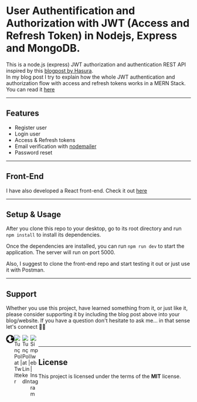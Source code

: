 # User Authentification and Authorization with JWT (Access and Refresh Token) in Nodejs, Express and MongoDB.

This is a node.js (express) JWT authorization and authentication REST API inspired by this [blogpost by Hasura](https://hasura.io/blog/best-practices-of-using-jwt-with-graphql/).<br/>In my blog post I try to explain how the whole JWT authentication and authorization flow with access and refresh tokens works in a MERN Stack. You can read it [here](https://simplweb.ch/en/blog/user-authentification-and-authorization-with-jwt-access-and-refresh-token-in-nodejs-react-express-and-mongo-db)

---

## Features

- Register user
- Login user
- Access & Refresh tokens
- Email verification with [nodemailer](https://nodemailer.com/usage/)
- Password reset

---

## Front-End

I have also developed a React front-end. Check it out [here](https://www.simplweb.ch/)

---

## Setup & Usage

After you clone this repo to your desktop, go to its root directory and run `npm install` to install its dependencies.

Once the dependencies are installed, you can run `npm run dev` to start the application. The server will run on port 5000.

Also, I suggest to clone the front-end repo and start testing it out or just use it with Postman.

---

## Support

Whether you use this project, have learned something from it, or just like it, please consider supporting it by including the blog post above into your blog/website.
If you have a question don't hesitate to ask me... in that sense let's connect 🤜🤛

[<img align="left" alt="www.simplweb.ch" width="22px" src="https://raw.githubusercontent.com/iconic/open-iconic/master/svg/globe.svg" />][website]
[<img align="left" alt="Tunç Polat | Twitter" width="22px" src="https://cdn.jsdelivr.net/npm/simple-icons@v3/icons/twitter.svg" />][twitter]
[<img align="left" alt="Tunç Polat | LinkedIn" width="22px" src="https://cdn.jsdelivr.net/npm/simple-icons@v3/icons/linkedin.svg" />][linkedin]
[<img align="left" alt="Simplweb | Instagram" width="22px" src="https://cdn.jsdelivr.net/npm/simple-icons@v3/icons/instagram.svg" />][instagram]

<br/>

---

## License

This project is licensed under the terms of the **MIT** license.

[website]: https://www.simplweb.ch
[twitter]: https://twitter.com/TunPolat9
[instagram]: https://www.instagram.com/simplwebbasel/
[linkedin]: https://www.linkedin.com/in/tun%C3%A7-polat-b8203a116/
